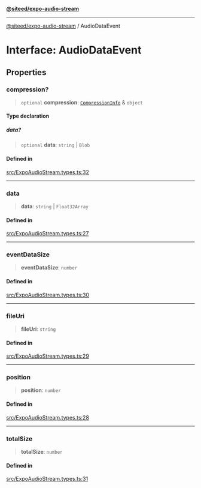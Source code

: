 [**@siteed/expo-audio-stream**](../README.md)

***

[@siteed/expo-audio-stream](../README.md) / AudioDataEvent

# Interface: AudioDataEvent

## Properties

### compression?

> `optional` **compression**: [`CompressionInfo`](CompressionInfo.md) & `object`

#### Type declaration

##### data?

> `optional` **data**: `string` \| `Blob`

#### Defined in

[src/ExpoAudioStream.types.ts:32](https://github.com/deeeed/expo-audio-stream/blob/f2e75c7e592b97e8421396014c638f22c616cded/packages/expo-audio-stream/src/ExpoAudioStream.types.ts#L32)

***

### data

> **data**: `string` \| `Float32Array`

#### Defined in

[src/ExpoAudioStream.types.ts:27](https://github.com/deeeed/expo-audio-stream/blob/f2e75c7e592b97e8421396014c638f22c616cded/packages/expo-audio-stream/src/ExpoAudioStream.types.ts#L27)

***

### eventDataSize

> **eventDataSize**: `number`

#### Defined in

[src/ExpoAudioStream.types.ts:30](https://github.com/deeeed/expo-audio-stream/blob/f2e75c7e592b97e8421396014c638f22c616cded/packages/expo-audio-stream/src/ExpoAudioStream.types.ts#L30)

***

### fileUri

> **fileUri**: `string`

#### Defined in

[src/ExpoAudioStream.types.ts:29](https://github.com/deeeed/expo-audio-stream/blob/f2e75c7e592b97e8421396014c638f22c616cded/packages/expo-audio-stream/src/ExpoAudioStream.types.ts#L29)

***

### position

> **position**: `number`

#### Defined in

[src/ExpoAudioStream.types.ts:28](https://github.com/deeeed/expo-audio-stream/blob/f2e75c7e592b97e8421396014c638f22c616cded/packages/expo-audio-stream/src/ExpoAudioStream.types.ts#L28)

***

### totalSize

> **totalSize**: `number`

#### Defined in

[src/ExpoAudioStream.types.ts:31](https://github.com/deeeed/expo-audio-stream/blob/f2e75c7e592b97e8421396014c638f22c616cded/packages/expo-audio-stream/src/ExpoAudioStream.types.ts#L31)
